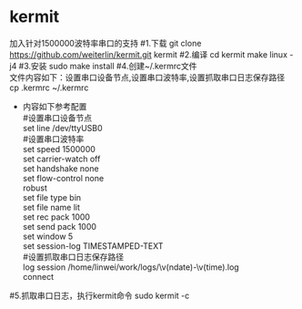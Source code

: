 # kermit
加入针对1500000波特率串口的支持
#1.下载
git clone https://github.com/weiterlin/kermit.git kermit
#2.编译
cd kermit
make linux -j4
#3.安装
sudo make install
#4.创建~/.kermrc文件
<br>文件内容如下：设置串口设备节点,设置串口波特率,设置抓取串口日志保存路径
<br>cp .kermrc ~/.kermrc
- 内容如下参考配置
<br>\#设置串口设备节点
<br>set line /dev/ttyUSB0
<br>\#设置串口波特率
<br>set speed 1500000
<br>set carrier-watch off
<br>set handshake none
<br>set flow-control none
<br>robust
<br>set file type bin
<br>set file name lit
<br>set rec pack 1000
<br>set send pack 1000
<br>set window 5
<br>set session-log TIMESTAMPED-TEXT
<br>\#设置抓取串口日志保存路径
<br>log session /home/linwei/work/logs/\v(ndate)-\v(time).log
<br>connect

#5.抓取串口日志，执行kermit命令
sudo kermit -c 
